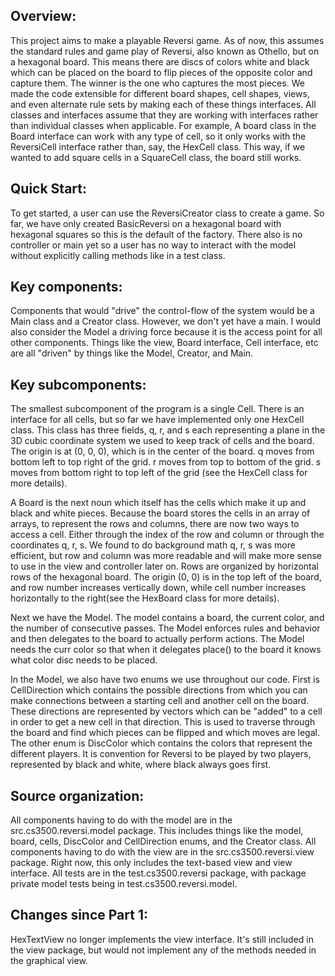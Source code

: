 ## Overview: 
This project aims to make a playable Reversi game. As of now, this assumes the
standard rules and game play of Reversi, also known as Othello, but on a hexagonal board.
This means there are discs of colors white and black which can be placed on the board to
flip pieces of the opposite color and capture them. The winner is the one who captures the most
pieces. We made the code extensible for different board shapes, cell shapes, views, and even
alternate rule sets by making each of these things interfaces. All classes and interfaces assume
that they are working with interfaces rather than individual classes when applicable. For example,
A board class in the Board interface can work with any type of cell, so it only works with the
ReversiCell interface rather than, say, the HexCell class. This way, if we wanted to add square
cells in a SquareCell class, the board still works.

## Quick Start: 
To get started, a user can use the ReversiCreator class to create a game. So far, we
have only created BasicReversi on a hexagonal board with hexagonal squares so this is the default
of the factory. There also is no controller or main yet so a user has no way to interact with the 
model without explicitly calling methods like in a test class.

## Key components:
Components that would "drive" the control-flow of the system would be a Main class and a Creator
class. However, we don't yet have a main. I would also consider the Model a driving force because
it is the access point for all other components. Things like the view, Board interface, Cell
interface, etc are all "driven" by things like the Model, Creator, and Main.

## Key subcomponents:
The smallest subcomponent of the program is a single Cell. There is an interface for all cells, but
so far we have implemented only one HexCell class. This class has three fields, q, r, and s each 
representing a plane in the 3D cubic coordinate system we used to keep track of cells and the board.
The origin is at (0, 0, 0), which is in the center of the board. q moves from bottom left
to top right of the grid. r moves from top to bottom of the grid. s moves from bottom right to 
top left of the grid (see the HexCell class for more details).

A Board is the next noun which itself has the cells which make it up and black and white pieces. 
Because the board stores the cells in an array of arrays, to represent the rows and columns, there
are now two ways to access a cell. Either through the index of the row and column or through 
the coordinates q, r, s. We found to do background math q, r, s was more efficient, but row
and column was more readable and will make more sense to use in the view and controller later on.
Rows are organized by horizontal rows of the hexagonal board. The origin (0, 0) is in the top left
of the board, and row number increases vertically down, while cell number increases horizontally 
to the right(see the HexBoard class for more details).

Next we have the Model. The model contains a board, the current color, and the number of consecutive
passes. The Model enforces rules and behavior and then delegates to the board to actually perform
actions. The Model needs the curr color so that when it delegates place() to the board it knows
what color disc needs to be placed.

In the Model, we also have two enums we use throughout our code. First is CellDirection which 
contains the possible directions from which you can make connections between a starting cell and 
another cell on the board. These directions are represented by vectors which can be "added" to a 
cell in order to get a new cell in that direction. This is used to traverse through the board and
find which pieces can be flipped and which moves are legal. The other enum is DiscColor which 
contains the colors that represent the different players. It is convention for Reversi to be played
by two players, represented by black and white, where black always goes first.

## Source organization:
All components having to do with the model are in the src.cs3500.reversi.model package. This 
includes things like the model, board, cells, DiscColor and CellDirection enums, and the Creator
class. All components having to do with the view are in the src.cs3500.reversi.view package. Right 
now, this only includes the text-based view and view interface. All tests are in the 
test.cs3500.reversi package, with package private model tests being in test.cs3500.reversi.model.

## Changes since Part 1:
HexTextView no longer implements the view interface. It's still included in the view package, but
would not implement any of the methods needed in the graphical view.